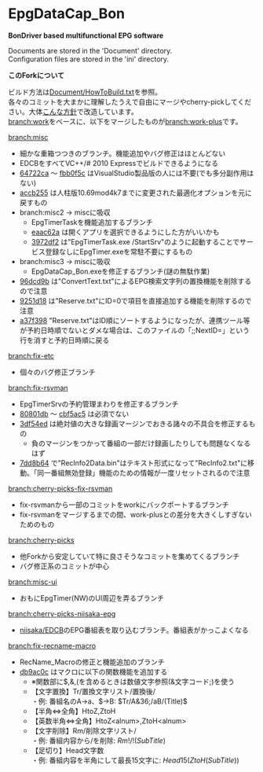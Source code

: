 EpgDataCap_Bon
==============
**BonDriver based multifunctional EPG software**

Documents are stored in the 'Document' directory.  
Configuration files are stored in the 'ini' directory.

**このForkについて**

ビルド方法は[Document/HowToBuild.txt](https://github.com/xtne6f/EDCB/blob/work-plus/Document/HowToBuild.txt)を参照。  
各々のコミットを大まかに理解したうえで自由にマージやcherry-pickしてください。大体[こんな方針](https://github.com/xtne6f/EDCB/pull/1)で改造しています。  
[branch:work](https://github.com/xtne6f/EDCB/tree/work)をベースに、以下をマージしたものが[branch:work-plus](https://github.com/xtne6f/EDCB/tree/work-plus)です。

[branch:misc](https://github.com/xtne6f/EDCB/tree/misc)
* 細かな重箱つつきのブランチ。機能追加やバグ修正はほとんどない
* EDCBをすべてVC++/# 2010 Expressでビルドできるようになる
* [64722ca](https://github.com/xtne6f/EDCB/commit/64722ca79b8c02cb6337504dc64a5c976ea8145b) ～ [fbb0f5c](https://github.com/xtne6f/EDCB/commit/fbb0f5c93cef731de44c00991f54cecd9eed2390) はVisualStudio製品版の人には不要(でも多分副作用はない)
* [accb255](https://github.com/xtne6f/EDCB/commit/accb255c34d5f2005b3ea5797f5671746b9ccbce) は人柱版10.69mod4k7までに変更された最適化オプションを元に戻すもの
* branch:misc2 → miscに吸収
  * EpgTimerTaskを機能追加するブランチ
  * [eaac62a](https://github.com/xtne6f/EDCB/commit/eaac62a083c2167f5829b996e5e46b255a1c3431) は開くアプリを選択できるようにした方がいいかも
  * [3972df2](https://github.com/xtne6f/EDCB/commit/3972df2c6ea2dbc8ebb1522d0704bbb32ae65729) は"EpgTimerTask.exe /StartSrv"のように起動することでサービス登録なしにEpgTimer.exeを常駐不要にするもの
* branch:misc3 → miscに吸収
  * EpgDataCap_Bon.exeを修正するブランチ(謎の無駄作業)
* [96dcd9b](https://github.com/xtne6f/EDCB/commit/96dcd9baea83e0293aa8e15a1993558df061fc50) は"ConvertText.txt"によるEPG検索文字列の置換機能を削除するので注意
* [9251d18](https://github.com/xtne6f/EDCB/commit/9251d18aada3ddc498cc1af10e30b5274fd04c6a) は"Reserve.txt"にID=0で項目を直接追加する機能を削除するので注意
* [a37f398](https://github.com/xtne6f/EDCB/commit/a37f398199f76222e7c354d39a0cef67fa2028b2) "Reserve.txt"はID順にソートするようになったが、連携ツール等が予約日時順でないとダメな場合は、このファイルの「;;NextID=」という行を消すと予約日時順に戻る

[branch:fix-etc](https://github.com/xtne6f/EDCB/tree/fix-etc)
* 個々のバグ修正ブランチ

[branch:fix-rsvman](https://github.com/xtne6f/EDCB/tree/fix-rsvman)
* EpgTimerSrvの予約管理まわりを修正するブランチ
* [80801db](https://github.com/xtne6f/EDCB/commit/80801db6e892071517e0f9578441c2c3ca61e17e) ～ [cbf5ac5](https://github.com/xtne6f/EDCB/commit/cbf5ac5c87620415bc860c44cece94a2007bfaf3) は必須でない
* [3df54ed](https://github.com/xtne6f/EDCB/commit/3df54ed72d55f8fa3d77792f77922d110885f71e) は絶対値の大きな録画マージンでおきる諸々の不具合を修正するもの
  * 負のマージンをつかって番組の一部だけ録画したりしても問題なくなるはず
* [7dd8b64](https://github.com/xtne6f/EDCB/commit/7dd8b643ed7e5ca21c435f1cdba1c329de34c399) で"RecInfo2Data.bin"はテキスト形式になって"RecInfo2.txt"に移動。「同一番組無効登録」機能のための情報が一度リセットされるので注意

[branch:cherry-picks-fix-rsvman](https://github.com/xtne6f/EDCB/tree/cherry-picks-fix-rsvman)
* fix-rsvmanから一部のコミットをworkにバックポートするブランチ
* fix-rsvmanをマージするまでの間、work-plusとの差分を大きくしすぎないためのもの

[branch:cherry-picks](https://github.com/xtne6f/EDCB/tree/cherry-picks)
* 他Forkから安定していて特に良さそうなコミットを集めてくるブランチ
* バグ修正系のコミットが中心

[branch:misc-ui](https://github.com/xtne6f/EDCB/tree/misc-ui)
* おもにEpgTimer(NW)のUI周辺を弄るブランチ

[branch:cherry-picks-niisaka-epg](https://github.com/xtne6f/EDCB/tree/cherry-picks-niisaka-epg)
* [niisaka/EDCB](https://github.com/niisaka/EDCB)のEPG番組表を取り込むブランチ。番組表がかっこよくなる

[branch:fix-recname-macro](https://github.com/xtne6f/EDCB/tree/fix-recname-macro)
* RecName_Macroの修正と機能追加のブランチ
* [db9ac0c](https://github.com/xtne6f/EDCB/commit/db9ac0c08210374d3d7b1bfb88071d5d9bf38a6c) はマクロに以下の関数機能を追加する
  * ※関数部に$,&,(を含めるときは数値文字参照(&文字コード;)を使う
  * 【文字置換】Tr/置換文字リスト/置換後/  
  ・例: 番組名のA→a、$→B: $Tr/A&36;/aB/(Title)$
  * 【半角⇔全角】HtoZ,ZtoH
  * 【英数半角⇔全角】HtoZ\<alnum>,ZtoH\<alnum>
  * 【文字削除】Rm/削除文字リスト/  
  ・例: 番組内容から/を削除: $Rm!/!(SubTitle)$
  * 【足切り】Head文字数  
  ・例: 番組内容を半角にして最長15文字に: $Head15(ZtoH(SubTitle))$
